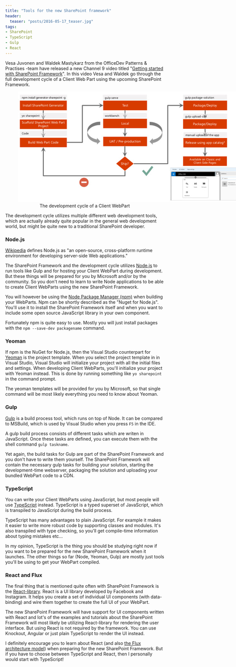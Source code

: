 ```yaml
---
title: "Tools for the new SharePoint framework"
header:
  teaser: "posts/2016-05-17_teaser.jpg"
tags:
- SharePoint
- TypeScript
- Gulp
- React
---
```


Vesa Juvonen and Waldek Mastykarz from the OfficeDev 
Patterns & Practises -team have released a new Channel 9
video titled "[Getting started with SharePoint Framework](https://channel9.msdn.com/blogs/OfficeDevPnP/PnP-Web-Cast-Getting-started-with-SharePoint-Framework)".
In this video Vesa and Waldek go through the full development 
cycle of a Client Web Part using the upcoming SharePoint 
Framework.
  
<figure class="align-center">
  <img class="align-center" src="/images/posts/2016-05-17_developmentcycle.jpg" style="max-width: 720px" alt="Client WebPart Development Cycle"/>
  <figcaption style="text-align:center;">The development cycle of a Client WebPart</figcaption>  
</figure>

The development cycle utilizes multiple different web 
development tools, which are actually already quite
popular in the general web development world, but might
be quite new to a traditional SharePoint developer.

### Node.js

[Wikipedia](https://en.wikipedia.org/wiki/Node.js) defines 
Node.js as "an open-source, cross-platform runtime environment 
for developing server-side Web applications."

The SharePoint Framework and the development cycle utilizes
[Node.js](https://nodejs.org/) to run tools like Gulp and for hosting your Client
WebPart during development. But these things will
be prepared for you by Microsoft and/or by the community. 
So you don't need to learn to write Node applications 
to be able to create Client WebParts using the new SharePoint
Framework.

You will however be using the [Node Package Manager (npm)](https://www.npmjs.com/) 
when building your WebParts. Npm can be shortly described as the 
"Nuget for Node.js". You'll use it to install the 
SharePoint Framework itself and when you want to include some
open source JavaScript library in your own component.

Fortunately npm is quite easy to use. Mostly you will just
install packages with the ```npm --save-dev packagename``` command. 

### Yeoman 

If npm is the NuGet for Node.js, then the Visual Studio counterpart
for [Yeoman](http://yeoman.io/) is the project template. When you select the 
project template in in Visual Studio, Visual Studio will initialize
your project with all the initial files and settings. When developing 
Client WebParts, you'll initialize your project with Yeoman instead.
This is done by running something like ```yo sharepoint``` in
the command prompt.

The yeoman templates will be provided for you by Microsoft, so that
single command will be most likely everything you need to know 
about Yeoman.

### Gulp

[Gulp](http://gulpjs.com/) is a build process tool, which runs 
on top of Node. It can be compared to MSBuild, which is used by
Visual Studio when you press ```F5``` in the IDE. 

A gulp build process consists of different tasks which are writen
in JavaScript. Once these tasks are defined, you can execute them
with the shell command ```gulp taskname```.

Yet again, the build tasks for Gulp are part of the SharePoint
Framework and you don't have to write them yourself. The SharePoint
Framework will contain the necessary gulp tasks for building your 
solution, starting the development-time webserver, packaging 
the solution and uploading your bundled WebPart code to a CDN.

### TypeScript

You can write your Client WebParts using JavaScript, but most people
will use [TypeScript](https://www.typescriptlang.org/) instead. 
TypeScript is a typed superset of JavaScript, which is transpiled 
to JavaScript during the build process.

TypeScript has many advantages to plain JavaScript. For example
it makes it easier to write more robust code by supporting classes
and modules. It's also transpiled with type checking, so you'll
get compile-time information about typing mistakes etc...

In my opinion, TypeScript is the thing you should be studying 
right now if you want to be prepared for the new SharePoint
Framework when it launches. The other things so far (Node, Yeoman, Gulp)
are mostly just tools you'll be using to get your WebPart compiled.

### React and Flux

The final thing that is mentioned quite often with SharePoint 
Framework is the [React-library](https://facebook.github.io/react/).
React is a UI library developed by Facebook and Instagram.
It helps you create a set of individual UI components (with
data-binding) and wire them together to create the full UI of your
WebPart.

The new SharePoint Framework will have support for UI components
written with React and lot's of the examples and tutorials 
about the SharePoint Framework will most likely be utilizing
React-library for rendering the user interface. But using React
is not required by the framework. You can use Knockout, Angular
or just plain TypeScript to render the UI instead.

I definitely encourage you to learn about React (and also 
[the Flux architecture model](https://facebook.github.io/flux/))
when preparing for the new SharePoint Framework. But if you have 
to choose between TypeScript and React, then I personally would
start with TypeScript! 
